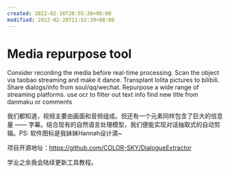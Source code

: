 ```yaml
---
created: 2022-02-16T20:55:38+08:00
modified: 2022-02-28T11:52:39+08:00
---
```


# Media repurpose tool

Consider recording the media before real-time processing.
Scan the object via taobao streaming and make it dance.
Transplant lolita pictures to bilibili.
Share dialogs/info from soul/qq/wechat.
Repurpose a wide range of streaming platforms.
use ocr to filter out text info
find new title from danmaku or comments

我们都知道，视频主要由画面和音频组成。但还有一个元素同样包含了巨大的信息量 —— 字幕。结合现有的自然语言处理模型，我们便能实现对话抽取式的自动剪辑。PS: 软件图标是我妹妹Hannah设计滴~  

项目开源地址：https://github.com/COLOR-SKY/DialogueExtractor 

学业之余我会陆续更新工具教程。
